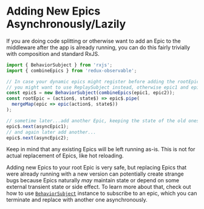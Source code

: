# Adding New Epics Asynchronously/Lazily

If you are doing code splitting or otherwise want to add an Epic to the middleware after the app is already running, you can do this fairly trivially with composition and standard RxJS.

```js
import { BehaviorSubject } from 'rxjs';
import { combineEpics } from 'redux-observable';

// In case your dynamic epics might register before adding the rootEpic to the middleware, aka before the initial subscribe,
// you might want to use ReplaySubject instead, otherwise epic1 and epic2 will not register
const epic$ = new BehaviorSubject(combineEpics(epic1, epic2));
const rootEpic = (action$, state$) => epic$.pipe(
  mergeMap(epic => epic(action$, state$))
);

// sometime later...add another Epic, keeping the state of the old ones...
epic$.next(asyncEpic1);
// and again later add another...
epic$.next(asyncEpic2);
```

Keep in mind that any existing Epics will be left running as-is. This is not for actual replacement of Epics, like hot reloading.

Adding new Epics to your root Epic is very safe, but replacing Epics that were already running with a new version can potentially create strange bugs because Epics naturally _may_ maintain state or depend on some external transient state or side effect. To learn more about that, check out how to use [`BehaviorSubject`](HotModuleReplacement.md) instance to subscribe to an epic, which you can terminate and replace with another one asynchronously.
